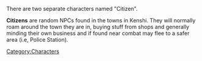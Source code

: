 There are two separate characters named "Citizen".

**Citizens** are random NPCs found in the towns in Kenshi. They will
normally roam around the town they are in, buying stuff from shops and
generally minding their own business and if found near combat may flee
to a safer area (i.e, Police Station).

[Category:Characters](Category:Characters "wikilink")